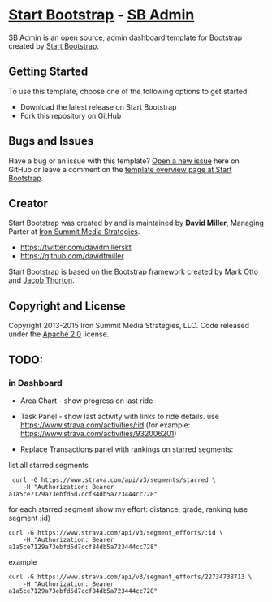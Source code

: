 # [Start Bootstrap](http://startbootstrap.com/) - [SB Admin](http://startbootstrap.com/template-overviews/sb-admin/)

[SB Admin](http://startbootstrap.com/template-overviews/sb-admin/) is an open source, admin dashboard template for [Bootstrap](http://getbootstrap.com/) created by [Start Bootstrap](http://startbootstrap.com/).

## Getting Started

To use this template, choose one of the following options to get started:
* Download the latest release on Start Bootstrap
* Fork this repository on GitHub

## Bugs and Issues

Have a bug or an issue with this template? [Open a new issue](https://github.com/IronSummitMedia/startbootstrap-sb-admin/issues) here on GitHub or leave a comment on the [template overview page at Start Bootstrap](http://startbootstrap.com/template-overviews/sb-admin/).

## Creator

Start Bootstrap was created by and is maintained by **David Miller**, Managing Parter at [Iron Summit Media Strategies](http://www.ironsummitmedia.com/).

* https://twitter.com/davidmillerskt
* https://github.com/davidtmiller

Start Bootstrap is based on the [Bootstrap](http://getbootstrap.com/) framework created by [Mark Otto](https://twitter.com/mdo) and [Jacob Thorton](https://twitter.com/fat).

## Copyright and License

Copyright 2013-2015 Iron Summit Media Strategies, LLC. Code released under the [Apache 2.0](https://github.com/IronSummitMedia/startbootstrap-sb-admin/blob/gh-pages/LICENSE) license.

## TODO:
### in Dashboard

* Area Chart - show progress on last ride

* Task Panel -  show last activity  with links to ride details. use  https://www.strava.com/activities/:id  (for example: https://www.strava.com/activities/932006201)

* Replace Transactions panel with rankings on starred segments:


list all starred segments
``` 
 curl -G https://www.strava.com/api/v3/segments/starred \
    -H "Authorization: Bearer a1a5ce7129a73ebfd5d7ccf84db5a723444cc728"
```


for each starred segment show my effort: distance, grade, ranking (use segment :id)
``` 
curl -G https://www.strava.com/api/v3/segment_efforts/:id \
    -H "Authorization: Bearer a1a5ce7129a73ebfd5d7ccf84db5a723444cc728"
``` 

example
```
curl -G https://www.strava.com/api/v3/segment_efforts/22734738713 \
    -H "Authorization: Bearer a1a5ce7129a73ebfd5d7ccf84db5a723444cc728"
```


